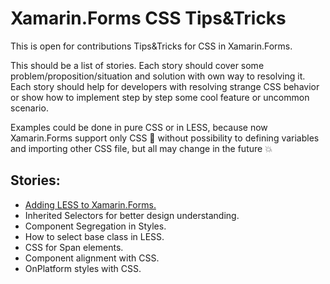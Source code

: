 # Xamarin.Forms CSS Tips&Tricks
This is open for contributions Tips&amp;Tricks for CSS in Xamarin.Forms.

This should be a list of stories. Each story should cover some problem/proposition/situation and solution with own way to resolving it. Each story should help for developers with resolving strange CSS behavior or show how to implement step by step some cool feature or uncommon scenario. 

Examples could be done in pure CSS or in LESS, because now Xamarin.Forms support only CSS 🐛 without possibility to defining variables and importing other CSS file, but all may change in the future 💥

## Stories:

* [Adding LESS to Xamarin.Forms.](https://github.com/bbenetskyy/Xamarin-Forms-CSS-Tips-And-Tricks/blob/master/Adding%20Less%20to%20Xamarin.md)
* Inherited Selectors for better design understanding.
* Component Segregation in Styles.
* How to select base class in LESS.
* CSS for Span elements.
* Component alignment with CSS.
* OnPlatform styles with CSS.
